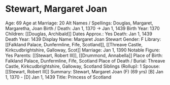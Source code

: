 # Stewart, Margaret Joan

Age: 69
Age at Marriage: 20
Alt Names / Spellings: Douglas, Margaret, Margaretha, Joan
Birth / Death: Jan 1, 1370 → Jan 1, 1439
Birth Year: 1370
Children: [[Douglas, Archibald]]
Dates Approx.: Yes
Death: Jan 1, 1439
Death Year: 1439
Display Name: Margaret Joan Stewart
Gender: F
Library: [[Falkland Palace, Dunfermline, Fife, Scotland]], [[Threave Castle, Kirkcudbrightshire, Galloway, Scot]]
Marriage: Jan 1, 1390
Notable Figure: Yes
Parents: [[Stewart, Robert III]], [[Drummond, Annabella]]
Place of Birth: Falkland Palace, Dunfermline, Fife, Scotland
Place of Death / Burial: Threave Castle, Kirkcudbrightshire, Galloway, Scotland
Siblings (Rollup): 1
Spouse: [[Stewart, Robert III]]
Summary: Stewart, Margaret Joan (F) (69 yrs)
[B] Jan 1, 1370 - [D] Jan 1, 1439
Title: Princess of Scotland